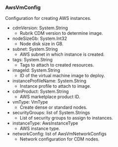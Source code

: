 ### AwsVmConfig
Configuration for creating AWS instances.

- cdmVersion: System.String
  - Rubrik CDM version to determine image.
- nodeSizeGb: System.Int32
  - Node disk size in GB.
- subnet: System.String
  - AWS subnet in which instance is created.
- tags: System.String
  - Tags to attach to created resources.
- imageId: System.String
  - ID of the virtual machine image to deploy.
- instanceProfileName: System.String
  - Instance profile to attach to image.
- cdmProduct: System.String
  - AWS marketplace product ID.
- vmType: VmType
  - Create dense or standard nodes.
- securityGroups: list of System.Strings
  - List of security groups to assign to instances.
- instanceType: AwsInstanceType
  - AWS instance type.
- networkConfig: list of AwsVmNetworkConfigs
  - Network configuration for CDM nodes.
